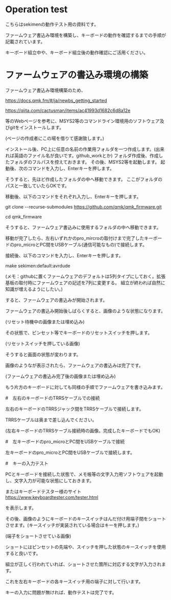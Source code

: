 # Operation test
こちらはsekimenの動作テスト用の資料です。

ファームウェア書込み環境を構築し、キーボードの動作を確認するまでの手順が記載されています。

キーボード組立中や、キーボード組立後の動作確認にご活用ください。

# ファームウェアの書込み環境の構築

ファームウェア書込み環境構築のため、

https://docs.qmk.fm/#/ja/newbs_getting_started

https://qiita.com/cactusman/items/ac41993d1682c6d8a12e

等のWebページを参考に、MSYS2等のコマンドライン環境用のソフトウェア及びgitをインストールします。

(ページの作成者にこの場を借りて感謝致します。)


インストール後、PC上に任意の名前の作業用フォルダを一つ作成します。(出来れば英語のファイル名が良いです。github_workとか)
フォルダ作成後、作成したフォルダのフルパスを控えておきます。
その後、MSYS2等を起動します。
起動後、次のコマンドを入力し、Enterキーを押します。


そうすると、先ほど作成したフォルダの中へ移動できます。
ここがフォルダのパスと一致していたらOKです。

移動後、以下のコマンドをそれぞれ入力し、Enterキーを押します。

git clone --recurse-submodules https://github.com/qmk/qmk_firmware.git

cd qmk_firmware

そうすると、ファームウェア書込みに使用するフォルダの中へ移動できます。

移動が完了したら、左右いずれかのpro_mircroの取付けまで完了したキーボードのpro_microとPC間をUSBケーブル(通信可能なもの)で接続します。

接続後、以下のコマンドを入力し、Enterキーを押します。

make sekimen:default:avrdude

(メモ：githubに置くファームウェアのデフォルトは5列タイプにしておく。拡張基板の取付時にファームウェアの記述を7列に変更する。
 組立が終われば自然に知識が増えるようにしたい。)

すると、ファームウェアの書込みが開始されます。

ファームウェアの書込み開始後しばらくすると、画像のような状態になります。

(リセット待機中の画像または埋め込み)

その状態で、ピンセット等でキーボードのリセットスイッチを押します。

(リセットスイッチを押している画像)

そうすると画面の状態が変わります。

画像のようなが表示されたら、ファームウェアの書込みは完了です。

(ファームウェアの書込み完了後の画像または埋め込み)

もう片方のキーボードに対しても同様の手順でファームウェアを書き込みます。

#　左右のキーボードのTRRSケーブルでの接続

左右のキーボードのTRRSジャック間をTRRSケーブルで接続します。

TRRSケーブルは奥まで差し込んでください。

(左右キーボードのTRRSケーブル接続時の画像。完成したキーボードでもOK)

#　左キーボードのpro_microとPC間をUSBケーブルで接続

左キーボードのpro_microとPC間をUSBケーブルで接続します。

#　キーの入力テスト

PCとキーボードを接続した状態で、メモ帳等の文字入力用ソフトウェアを起動し、文字入力が可能な状態にしておきます。

またはキーボードテスター様のサイト
https://www.keyboardtester.com/tester.html

を表示します。

その後、画像のようにキーボードのキースイッチはんだ付け用端子間をショートさせます。(キースイッチが実装されている場合はキーを押します。)

(端子をショートさせている画像)

ショートにはピンセットの先端や、スイッチを押した状態のキースイッチを使用すると良いです。

組立が正しく行われていれば、ショートさせた箇所に対応する文字が入力されます。

これを左右キーボードの各キースイッチ用の端子に対して行います。

キーの入力に問題が無ければ、動作テストは完了です。
